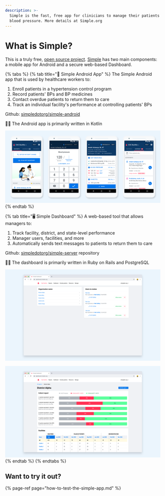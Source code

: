 ```yaml
---
description: >-
  Simple is the fast, free app for clinicians to manage their patients with high
  blood pressure. More details at Simple.org
---
```


# What is Simple?

This is a truly free, [open source project](https://www.simple.org/license/). [Simple](http://simple.org) has two main components: a mobile app for Android and a secure web-based Dashboard.

{% tabs %}
{% tab title="📱 Simple Android App" %}
The Simple Android app that is used by healthcare workers to:

1. Enroll patients in a hypertension control program
2. Record patients' BPs and BP medicines
3. Contact overdue patients to return them to care
4. Track an individual facility's performance at controlling patients' BPs

Github: [simpledotorg/simple-android](https://github.com/simpledotorg/simple-android) 

👩‍💻 The Android app is primarily written in Kotlin

![](.gitbook/assets/simple-app.png)
{% endtab %}

{% tab title="🖥️ Simple Dashboard" %}
A web-based tool that allows managers to:

1. Track facility, district, and state-level performance
2. Manager users, facilities, and more
3. Automatically sends text messages to patients to return them to care

Github: [simpledotorg/simple-server](https://github.com/simpledotorg/simple-server) repository

👩‍💻 The dashboard is primarily written in Ruby on Rails and PostgreSQL

![](.gitbook/assets/dashboard-home.png)

![](.gitbook/assets/dashboard-reports.png)
{% endtab %}
{% endtabs %}

## Want to try it out?

{% page-ref page="how-to-test-the-simple-app.md" %}

